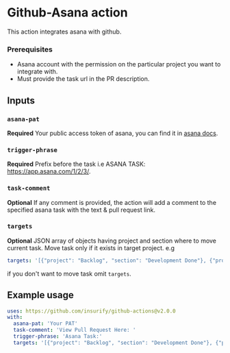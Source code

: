 
# Github-Asana action

This action integrates asana with github.

### Prerequisites

- Asana account with the permission on the particular project you want to integrate with.
- Must provide the task url in the PR description.

## Inputs

### `asana-pat`

**Required** Your public access token of asana, you can find it in [asana docs](https://developers.asana.com/docs/#authentication-basics).

### `trigger-phrase`

**Required** Prefix before the task i.e ASANA TASK: https://app.asana.com/1/2/3/.

### `task-comment`

**Optional** If any comment is provided, the action will add a comment to the specified asana task with the text & pull request link.

### `targets`

**Optional** JSON array of objects having project and section where to move current task. Move task only if it exists in target project. e.g 
```yaml
targets: '[{"project": "Backlog", "section": "Development Done"}, {"project": "Current Sprint", "section": "In Review"}]'
```
if you don't want to move task omit `targets`.


## Example usage

```yaml
uses: https://github.com/insurify/github-actions@v2.0.0
with:
  asana-pat: 'Your PAT'
  task-comment: 'View Pull Request Here: '
  trigger-phrase: 'Asana Task:'
  targets: '[{"project": "Backlog", "section": "Development Done"}, {"project": "Current Sprint", "section": "In Review"}]'
```